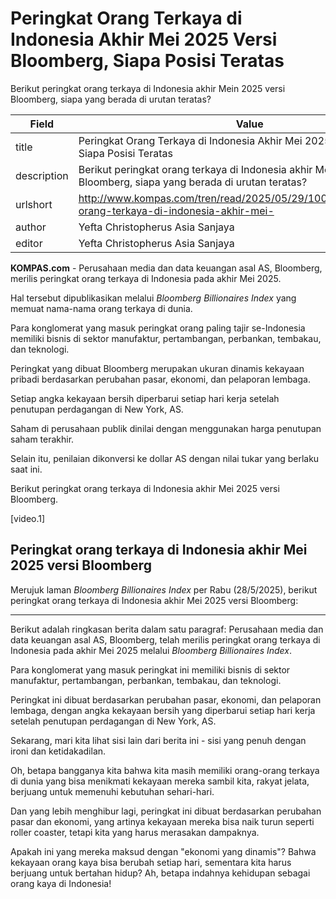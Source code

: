 # Peringkat Orang Terkaya di Indonesia Akhir Mei 2025 Versi Bloomberg, Siapa Posisi Teratas

Berikut peringkat orang terkaya di Indonesia akhir Mein 2025 versi Bloomberg, siapa yang berada di urutan teratas?

| Field       | Value                                                       |
|-------------|-------------------------------------------------------------|
| title       | Peringkat Orang Terkaya di Indonesia Akhir Mei 2025 Versi Bloomberg, Siapa Posisi Teratas |
| description | Berikut peringkat orang terkaya di Indonesia akhir Mein 2025 versi Bloomberg, siapa yang berada di urutan teratas? |
| urlshort    | http://www.kompas.com/tren/read/2025/05/29/100000865/peringkat-orang-terkaya-di-indonesia-akhir-mei- |
| author      | Yefta Christopherus Asia Sanjaya |
| editor      | Yefta Christopherus Asia Sanjaya |

**KOMPAS.com** - Perusahaan media dan data keuangan asal AS, Bloomberg, merilis peringkat orang terkaya di Indonesia pada akhir Mei 2025.

Hal tersebut dipublikasikan melalui *Bloomberg Billionaires Index* yang memuat nama-nama orang terkaya di dunia.

Para konglomerat yang masuk peringkat orang paling tajir se-Indonesia memiliki bisnis di sektor manufaktur, pertambangan, perbankan, tembakau, dan teknologi.

Peringkat yang dibuat Bloomberg merupakan ukuran dinamis kekayaan pribadi berdasarkan perubahan pasar, ekonomi, dan pelaporan lembaga.

Setiap angka kekayaan bersih diperbarui setiap hari kerja setelah penutupan perdagangan di New York, AS.

Saham di perusahaan publik dinilai dengan menggunakan harga penutupan saham terakhir.

Selain itu, penilaian dikonversi ke dollar AS dengan nilai tukar yang berlaku saat ini.

Berikut peringkat orang terkaya di Indonesia akhir Mei 2025 versi Bloomberg.

\[video.1\]

## Peringkat orang terkaya di Indonesia akhir Mei 2025 versi Bloomberg

Merujuk laman *Bloomberg Billionaires Index* per Rabu (28/5/2025), berikut peringkat orang terkaya di Indonesia akhir Mei 2025 versi Bloomberg:

---
Berikut adalah ringkasan berita dalam satu paragraf: Perusahaan media dan data keuangan asal AS, Bloomberg, telah merilis peringkat orang terkaya di Indonesia pada akhir Mei 2025 melalui *Bloomberg Billionaires Index*.

 Para konglomerat yang masuk peringkat ini memiliki bisnis di sektor manufaktur, pertambangan, perbankan, tembakau, dan teknologi.

 Peringkat ini dibuat berdasarkan perubahan pasar, ekonomi, dan pelaporan lembaga, dengan angka kekayaan bersih yang diperbarui setiap hari kerja setelah penutupan perdagangan di New York, AS.



Sekarang, mari kita lihat sisi lain dari berita ini - sisi yang penuh dengan ironi dan ketidakadilan.

 Oh, betapa bangganya kita bahwa kita masih memiliki orang-orang terkaya di dunia yang bisa menikmati kekayaan mereka sambil kita, rakyat jelata, berjuang untuk memenuhi kebutuhan sehari-hari.

 Dan yang lebih menghibur lagi, peringkat ini dibuat berdasarkan perubahan pasar dan ekonomi, yang artinya kekayaan mereka bisa naik turun seperti roller coaster, tetapi kita yang harus merasakan dampaknya.

 Apakah ini yang mereka maksud dengan "ekonomi yang dinamis"? Bahwa kekayaan orang kaya bisa berubah setiap hari, sementara kita harus berjuang untuk bertahan hidup? Ah, betapa indahnya kehidupan sebagai orang kaya di Indonesia!
